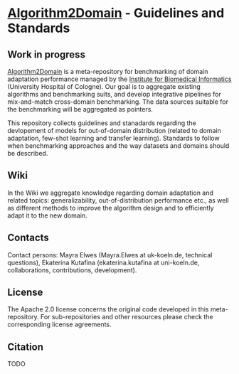 # [Algorithm2Domain](https://github.com/BI-K/Algorithm2Domain) - Guidelines and Standards

## Work in progress
[Algorithm2Domain](https://github.com/BI-K/Algorithm2Domain) is  a meta-repository for benchmarking of domain adaptation performance managed by the [Institute for Biomedical Informatics](https://bik.uni-koeln.de/) (University Hospital of Cologne).
Our goal is to aggregate existing algorithms and benchmarking suits, and develop integrative pipelines for mix-and-match cross-domain benchmarking. The data sources suitable for the benchmarking will be aggregated as pointers. 

This repository collects guidelines and stanadards regarding the devlopement of models for out-of-domain distribution (related to domain adaptation, few-shot learning and transfer learning). Standards to follow when benchmarking approaches and the way datasets and domains should be described.

## Wiki
In the Wiki we aggregate knowledge regarding domain adaptation and related topics: generalizability, out-of-distribution performance etc., as well as different methods to improve the algorithm design and to efficiently adapt it to the new domain.

## Contacts
Contact persons: Mayra Elwes (Mayra.Elwes at uk-koeln.de, technical questions), Ekaterina Kutafina (ekaterina.kutafina at uni-koeln.de, collaborations, contributions, development).

## License
The Apache 2.0 license concerns the original code developed in this meta-repository. For sub-repositories and other resources please check the corresponding license agreements.

## Citation
TODO